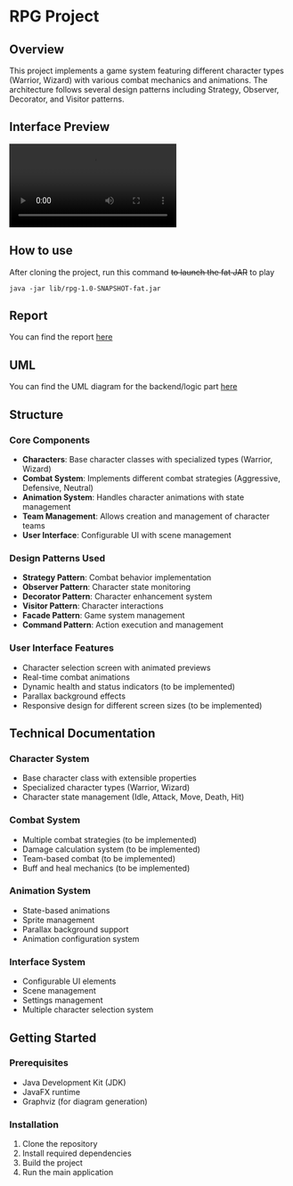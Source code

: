 # RPG Project

## Overview
This project implements a game system featuring different character types (Warrior, Wizard) with various combat mechanics and animations. The architecture follows several design patterns including Strategy, Observer, Decorator, and Visitor patterns.

## Interface Preview

![video](assets/trailer_rpg.mp4)

## How to use
After cloning the project, run this command  ~~to launch the fat JAR~~ to play

```
java -jar lib/rpg-1.0-SNAPSHOT-fat.jar
```

## Report 
You can find the report [here](RAPPORT_RPG.pdf)

## UML
You can find the UML diagram for the backend/logic part [here](UML)


## Structure

### Core Components
- **Characters**: Base character classes with specialized types (Warrior, Wizard)
- **Combat System**: Implements different combat strategies (Aggressive, Defensive, Neutral)
- **Animation System**: Handles character animations with state management
- **Team Management**: Allows creation and management of character teams
- **User Interface**: Configurable UI with scene management

### Design Patterns Used
- **Strategy Pattern**: Combat behavior implementation
- **Observer Pattern**: Character state monitoring
- **Decorator Pattern**: Character enhancement system
- **Visitor Pattern**: Character interactions
- **Facade Pattern**: Game system management
- **Command Pattern**: Action execution and management

### User Interface Features
- Character selection screen with animated previews
- Real-time combat animations
- Dynamic health and status indicators (to be implemented)
- Parallax background effects
- Responsive design for different screen sizes (to be implemented)


## Technical Documentation

### Character System
- Base character class with extensible properties
- Specialized character types (Warrior, Wizard)
- Character state management (Idle, Attack, Move, Death, Hit)


### Combat System
- Multiple combat strategies (to be implemented)
- Damage calculation system (to be implemented)
- Team-based combat (to be implemented)
- Buff and heal mechanics (to be implemented)

### Animation System
- State-based animations
- Sprite management
- Parallax background support
- Animation configuration system

### Interface System
- Configurable UI elements
- Scene management
- Settings management
- Multiple character selection system

## Getting Started

### Prerequisites
- Java Development Kit (JDK)
- JavaFX runtime
- Graphviz (for diagram generation)

### Installation
1. Clone the repository
2. Install required dependencies
3. Build the project
4. Run the main application


